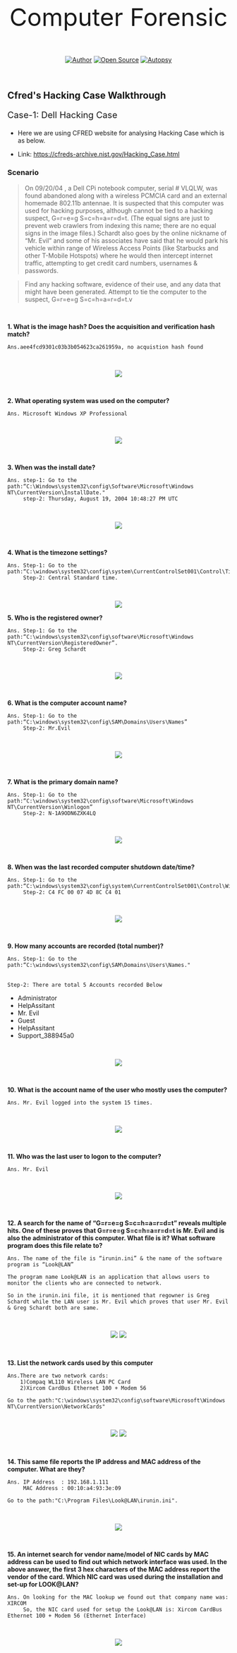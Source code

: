 <p align='center' style='font-size:55px' > Computer Forensic </p>

<p align='center'>
<a href="https://github.com/Rajbarot16/"><img title="Author" src="https://img.shields.io/badge/Author-Raj-orange.svg?style=for-the-badge&logo=github"></a>
<a href="#"><img title="Open Source" src="https://img.shields.io/badge/Open%20Source-%E2%9D%A4-green?style=for-the-badge"></a>
<a href="#"><img title="Autopsy" src="https://img.shields.io/badge/Tool-Autopsy-red.svg?style=for-the-badge&logo="></a>
</p>
<br>

<h2>Cfred's Hacking Case Walkthrough </h2>
<p style='font-size:20px'>Case-1: Dell Hacking Case </p>

*  Here we are using CFRED website for analysing Hacking Case which is as below.

* Link:&nbsp;<a href="https://cfreds-archive.nist.gov/Hacking_Case.html">https://cfreds-archive.nist.gov/Hacking_Case.html</a>

<h3>Scenario</h3>

> On 09/20/04 , a Dell CPi notebook computer, serial # VLQLW, was found abandoned along with a wireless PCMCIA card and an external homemade 802.11b antennae. It is suspected that this computer was used for hacking purposes, although cannot be tied to a hacking suspect, G=r=e=g S=c=h=a=r=d=t. (The equal signs are just to prevent web crawlers from indexing this name; there are no equal signs in the image files.)  Schardt also goes by the online nickname of “Mr. Evil” and some of his associates have said that he would park his vehicle within range of Wireless Access Points (like Starbucks and other T-Mobile Hotspots) where he would then intercept internet traffic, attempting to get credit card numbers, usernames & passwords.

> Find any hacking software, evidence of their use, and any data that might have been generated. Attempt to tie the computer to the suspect, G=r=e=g S=c=h=a=r=d=t.v

<br>

**1. What is the image hash? Does the acquisition and verification hash match?**
```
Ans.aee4fcd9301c03b3b054623ca261959a, no acquistion hash found
```
<br>
<p align='center'>
<img src='./image/case-1.png'?raw=true>
</p>
<br>

**2. What operating system was used on the computer?**
```
Ans. Microsoft Windows XP Professional
```
<br>
<p align='center'>
<a href="#"><img src='./image/case-2.png'></a>
</p>
<br>

**3. When was the install date?**
```
Ans. step-1: Go to the path:“C:\Windows\system32\config\Software\Microsoft\Windows NT\CurrentVersion\InstallDate."
     step-2: Thursday, August 19, 2004 10:48:27 PM UTC
```
<br>
<p align='center'>
<a href="#"><img src='./image/case-3.png'></a>
</p>
<br>

**4. What is the timezone settings?**
```
Ans. Step-1: Go to the path:“C:\windows\system32\config\system\CurrentControlSet001\Control\TimeZoneInformation”.
     Step-2: Central Standard time.
```
<br>
<p align='center'>
<a href="#"><img src='./image/case-4.png'></a>
</p>

**5. Who is the registered owner?**
```
Ans. Step-1: Go to the path:“C:\windows\system32\config\software\Microsoft\Windows NT\CurrentVersion\RegisteredOwner”.
     Step-2: Greg Schardt
```
<br>
<p align='center'>
<a href="#"><img src='./image/case-5.png'></a>
</p>
<br>

**6. What is the computer account name?**
```
Ans. Step-1: Go to the path:“C:\windows\system32\config\SAM\Domains\Users\Names”
     Step-2: Mr.Evil
```
<br>
<p align='center'>
<a href="#"><img src='./image/case-6.png'></a>
</p>
<br>

**7. What is the primary domain name?**
```
Ans. Step-1: Go to the path:“C:\windows\system32\config\software\Microsoft\Windows NT\CurrentVersion\Winlogon”
     Step-2: N-1A9ODN6ZXK4LQ
```
<br>
<p align='center'>
<a href="#"><img src='./image/case-7.png'></a>
</p>
<br>

**8. When was the last recorded computer shutdown date/time?**
```
Ans. Step-1: Go to the path:“C:\windows\system32\config\system\CurrentControlSet001\Control\Windows\ShutdownTime”
     Step-2: C4 FC 00 07 4D 8C C4 01 
```
<br>
<p align='center'>
<a href="#"><img src='./image/case-8.png'></a>
</p>

<br>

**9. How many accounts are recorded (total number)?**
<br>
```
Ans. Step-1: Go to the path:“C:\windows\system32\config\SAM\Domains\Users\Names."
```
<br>```Step-2: There are total 5 Accounts recorded Below  ```
<ul>
  <li style=“list-style-type:square”>Administrator</li>
  <li style=“list-style-type:square”>HelpAssitant</li>
  <li style=“list-style-type:square”>Mr. Evil</li>
  <li style=“list-style-type:square”>Guest</li>
  <li style=“list-style-type:square”>HelpAssitant</li>
  <li style=“list-style-type:square”>Support_388945a0</li>
</ul>

<br>
<p align='center'>
<a href="#"><img src='./image/case-9.png'></a>
</p>

<br>

**10. What is the account name of the user who mostly uses the computer?**
```
Ans. Mr. Evil logged into the system 15 times.
```
<br>
<p align='center'>
<a href="#"><img src='./image/case-10.png'></a>
</p>

<br>

**11. Who was the last user to logon to the computer?**
```
Ans. Mr. Evil
```
<br>
<p align='center'>
<a href="#"><img src='./image/case-11.png'></a>
</p>

<br>

**12. A search for the name of “G=r=e=g S=c=h=a=r=d=t” reveals multiple hits. One of these proves that G=r=e=g S=c=h=a=r=d=t is Mr. Evil and is also the administrator of this computer. What file is it? What software program does this file relate to?**
```
Ans. The name of the file is “irunin.ini” & the name of the software program is “Look@LAN”
```
```
The program name Look@LAN is an application that allows users to monitor the clients who are connected to network.
```
```
So in the irunin.ini file, it is mentioned that regowner is Greg Schardt while the LAN user is Mr. Evil which proves that user Mr. Evil & Greg Schardt both are same.
```
<br>
<p align='center'>
<a href="#"><img src='./image/case-12.png'></a>
<a href="#"><img src='./image/case-12_1.png'></a>
</p>

<br>

**13.  List the network cards used by this computer**
```
Ans.There are two network cards: 
    1)Compaq WL110 Wireless LAN PC Card  
    2)Xircom CardBus Ethernet 100 + Modem 56
```
```
Go to the path:"C:\windows\system32\config\software\Microsoft\Windows NT\CurrentVersion\NetworkCards" 
```
<br>
<p align='center'>
<a href="#"><img src='./image/case-13_1.png'></a>
<a href="#"><img src='./image/case-13_2.png'></a>
</p>

<br>

**14. This same file reports the IP address and MAC address of the computer. What are they?**
```
Ans. IP Address  : 192.168.1.111
     MAC Address : 00:10:a4:93:3e:09
```
```
Go to the path:"C:\Program Files\Look@LAN\irunin.ini".
```
<br>
<p align='center'>
<a href="#"><img src='./image/case-14.png'></a>
</p>

<br>

**15. An internet search for vendor name/model of NIC cards by MAC address can be used to find out which network interface was used. In the above answer, the first 3 hex characters of the MAC address report the vendor of the card. Which NIC card was used during the installation and set-up for LOOK@LAN?**
```
Ans. On looking for the MAC lookup we found out that company name was: XIRCOM
     So, the NIC card used for setup the Look@LAN is: Xircom CardBus Ethernet 100 + Modem 56 (Ethernet Interface)
```
<br>
<p align='center'>
<a href="#"><img src='./image/case-15.png'></a>
</p>

<br>

